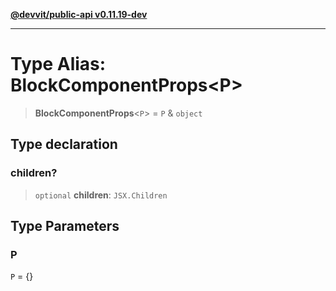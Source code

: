 [**@devvit/public-api v0.11.19-dev**](../../../../README.md)

---

# Type Alias: BlockComponentProps\<P\>

> **BlockComponentProps**\<`P`\> = `P` & `object`

## Type declaration

### children?

> `optional` **children**: `JSX.Children`

## Type Parameters

### P

`P` = \{\}
